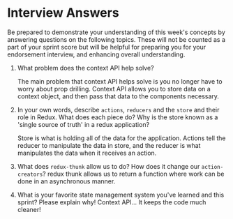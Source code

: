 # Interview Answers
Be prepared to demonstrate your understanding of this week's concepts by answering questions on the following topics. These will not be counted as a part of your sprint score but will be helpful for preparing you for your endorsement interview, and enhancing overall understanding.

1. What problem does the context API help solve?

    The main problem that context API helps solve is you no longer have to worry about prop drilling. Context API allows you to store data on a context object, and then pass that data to the components necessary. 

2. In your own words, describe `actions`, `reducers` and the `store` and their role in Redux. What does each piece do? Why is the store known as a 'single source of truth' in a redux application?

    Store is what is holding all of the data for the application. Actions tell the reducer to manipulate the data in store, and the reducer is what manipulates the data when it receives an action. 

3. What does `redux-thunk` allow us to do? How does it change our `action-creators`?
    redux thunk allows us to return a function where work can be done in an asynchronous manner. 

4. What is your favorite state management system you've learned and this sprint? Please explain why!
 Context API... It keeps the code much cleaner!